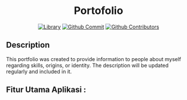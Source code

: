 <div align="center">
<h1> Portofolio</h1>

[![Library](https://img.shields.io/badge/pygame-orange)](#)
[![Github Commit](https://img.shields.io/github/commit-activity/m/kevinsimorangkir21/VYN)](#)
[![Github Contributors](https://img.shields.io/badge/all_contributors-1-orange.svg)](#)
</div>

## **Description**
This portfolio was created to provide information to people about myself regarding skills, origins, or identity. The description will be updated regularly and included in it.

## **Fitur Utama Aplikasi** :
<!-- - Home : Tampilan awal menampilkan deskripsi singkat tentang diri
- About : Menampilkan identitas diri saya yang dimulai dari umur dll
- Education : Menampilkan riwayat pendidikan
- Experience : Menampilkan riwayat pengalaman
- Contact : Menampilkan nomor telepon, email, dan alamat diri -->

